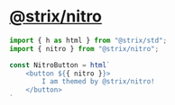 # [@strix/nitro](https://strix.sh)

```javascript
import { h as html } from "@strix/std";
import { nitro } from "@strix/nitro";

const NitroButton = html`
	<button ${{ nitro }}>
		I am themed by @strix/nitro!
	</button>
`
```